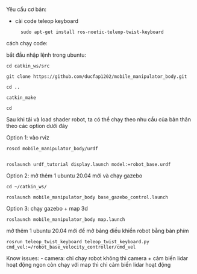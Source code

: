 Yêu cầu cơ bản:
- cài code teleop keyboard

        sudo apt-get install ros-noetic-teleop-twist-keyboard
  
cách chạy code: 

bắt đầu nhập lệnh trong ubuntu:

    cd catkin_ws/src
  
    git clone https://github.com/ducfap1202/mobile_manipulator_body.git
  
    cd ..
  
    catkin_make
  
    cd
        
Sau khi tải và load shader robot, ta có thể chạy theo nhu cầu của bản thân 
theo các option dưới đây

Option 1: vào rviz

    roscd mobile_manipulator_body/urdf
  
  
    roslaunch urdf_tutorial display.launch model:=robot_base.urdf
  
Option 2: mở thêm 1 ubuntu 20.04 mới và chạy gazebo

    cd ~/catkin_ws/
  
    roslaunch mobile_manipulator_body base_gazebo_control.launch
  
Option 3: chạy gazebo + map 3d
    
    roslaunch mobile_manipulator_body map.launch

  
mở thêm 1 ubuntu 20.04 mới để mở bảng điều khiển robot bằng bàn phím

    rosrun teleop_twist_keyboard teleop_twist_keyboard.py cmd_vel:=/robot_base_velocity_controller/cmd_vel

Know issues:
    - camera: chỉ chạy robot không thì camera + cảm biến lidar hoạt động ngon
                còn chạy với map thì chỉ cảm biến lidar hoạt động
